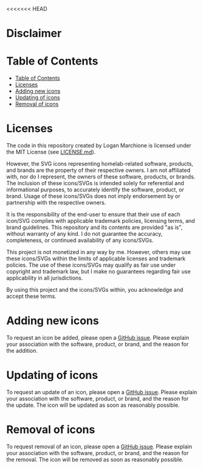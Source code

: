<<<<<<< HEAD
# Disclaimer

# Table of Contents
- [Table of Contents](#table-of-contents)
- [Licenses](#licenses)
- [Adding new icons](#adding-new-icons)
- [Updating of icons](#updating-of-icons)
- [Removal of icons](#removal-of-icons)

# Licenses

The code in this repository created by Logan Marchione is licensed under the MIT License (see [LICENSE.md](LICENSE.md)).

However, the SVG icons representing homelab-related software, products, and brands are the property of their respective owners. I am not affiliated with, nor do I represent, the owners of these software, products, or brands. The inclusion of these icons/SVGs is intended solely for referential and informational purposes, to accurately identify the software, product, or brand. Usage of these icons/SVGs does not imply endorsement by or partnership with the respective owners.

It is the responsibility of the end-user to ensure that their use of each icon/SVG complies with applicable trademark policies, licensing terms, and brand guidelines. This repository and its contents are provided "as is", without warranty of any kind. I do not guarantee the accuracy, completeness, or continued availability of any icons/SVGs.

This project is not monetized in any way by me. However, others may use these icons/SVGs within the limits of applicable licenses and trademark policies. The use of these icons/SVGs may qualify as fair use under copyright and trademark law, but I make no guarantees regarding fair use applicability in all jurisdictions.

By using this project and the icons/SVGs within, you acknowledge and accept these terms.

# Adding new icons

To request an icon be added, please open a [GitHub issue](https://github.com/loganmarchione/homelab-svg-assets/issues/new/choose). Please explain your association with the software, product, or brand, and the reason for the addition.

# Updating of icons

To request an update of an icon, please open a [GitHub issue](https://github.com/loganmarchione/homelab-svg-assets/issues/new/choose). Please explain your association with the software, product, or brand, and the reason for the update. The icon will be updated as soon as reasonably possible.

# Removal of icons

To request removal of an icon, please open a [GitHub issue](https://github.com/loganmarchione/homelab-svg-assets/issues/new/choose). Please explain your association with the software, product, or brand, and the reason for the removal. The icon will be removed as soon as reasonably possible.
